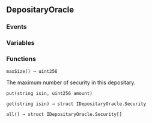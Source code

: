 ## DepositaryOracle





### Events

### Variables

### Functions
```solidity
maxSize() → uint256
```

The maximum number of security in this depositary.



```solidity
put(string isin, uint256 amount)
```





```solidity
get(string isin) → struct IDepositaryOracle.Security
```





```solidity
all() → struct IDepositaryOracle.Security[]
```





